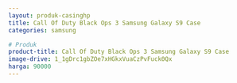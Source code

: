 ```yaml
---
layout: produk-casinghp
title: Call Of Duty Black Ops 3 Samsung Galaxy S9 Case
categories: samsung

# Produk
product-title: Call Of Duty Black Ops 3 Samsung Galaxy S9 Case
image-drive: 1_1gDrc1gbZOe7xHGkxVuaCzPvFuck0Qx
harga: 90000
---
```

